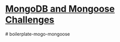 # [MongoDB and Mongoose Challenges](https://www.freecodecamp.org/learn/apis-and-microservices/mongodb-and-mongoose/)
#   b o i l e r p l a t e - m o g o - m o n g o o s e  
 
